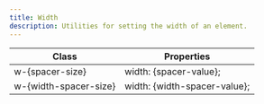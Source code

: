 ```yaml
---
title: Width
description: Utilities for setting the width of an element.
---
```

<div>
	<table-helper property="spacers" title="Spacing & Spacing-dynamic" class="mb-lg"></table-helper>
	<table-helper property="width-spacer" title="Width spacers" class="mb-lg"></table-helper>
    <div class="max-h-288 overflow-y-auto mb-32">
		<table class="vv-table">
			<thead class="sticky z-sticky top-0 bg-surface-1">
				<tr>
					<th>
						Class
					</th>
					<th>
						Properties
					</th>
				</tr>
			</thead>
			<tbody class="align-baseline">
				<tr>
					<td translate="no" class="font-mono text-accent whitespace-wrap">
						w-{spacer-size}
					</td>
					<td translate="no" class="font-mono text-info whitespace-wrap">
						width: {spacer-value};
					</td>
				</tr>
				<tr>
					<td translate="no" class="font-mono text-accent whitespace-wrap">
						w-{width-spacer-size}
					</td>
					<td translate="no" class="font-mono text-info whitespace-wrap">
						width: {width-spacer-value};
					</td>
				</tr>
			</tbody>
		</table>
	</div>
</div>
